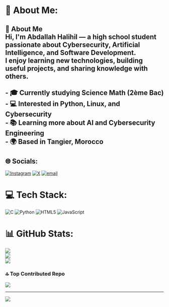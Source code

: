 # 💫 About Me:
## 👋 About Me<br>Hi, I'm **Abdallah Halihil** — a high school student passionate about **Cybersecurity, Artificial Intelligence, and Software Development**.  <br>I enjoy learning new technologies, building useful projects, and sharing knowledge with others.  <br><br>- 🎓 Currently studying Science Math (2ème Bac)  <br>- 💻 Interested in Python, Linux, and Cybersecurity  <br>- 📚 Learning more about AI and Cybersecurity Engineering  <br>- 🌍 Based in Tangier, Morocco  <br>


## 🌐 Socials:
[![Instagram](https://img.shields.io/badge/Instagram-%23E4405F.svg?logo=Instagram&logoColor=white)](https://instagram.com/0x11h) [![X](https://img.shields.io/badge/X-black.svg?logo=X&logoColor=white)](https://x.com/0x11h) [![email](https://img.shields.io/badge/Email-D14836?logo=gmail&logoColor=white)](mailto:11l8@proton.me) 

# 💻 Tech Stack:
![C](https://img.shields.io/badge/c-%2300599C.svg?style=for-the-badge&logo=c&logoColor=white) ![Python](https://img.shields.io/badge/python-3670A0?style=for-the-badge&logo=python&logoColor=ffdd54) ![HTML5](https://img.shields.io/badge/html5-%23E34F26.svg?style=for-the-badge&logo=html5&logoColor=white) ![JavaScript](https://img.shields.io/badge/javascript-%23323330.svg?style=for-the-badge&logo=javascript&logoColor=%23F7DF1E)
# 📊 GitHub Stats:
![](https://github-readme-stats.vercel.app/api?username=9x11&theme=dark&hide_border=false&include_all_commits=false&count_private=false)<br/>
![](https://nirzak-streak-stats.vercel.app/?user=9x11&theme=dark&hide_border=false)<br/>
![](https://github-readme-stats.vercel.app/api/top-langs/?username=9x11&theme=dark&hide_border=false&include_all_commits=false&count_private=false&layout=compact)

### 🔝 Top Contributed Repo
![](https://github-contributor-stats.vercel.app/api?username=9x11&limit=5&theme=radical&combine_all_yearly_contributions=true)

---
[![](https://visitcount.itsvg.in/api?id=9x11&icon=0&color=0)](https://visitcount.itsvg.in)

<!-- Proudly created with GPRM ( https://gprm.itsvg.in ) -->

